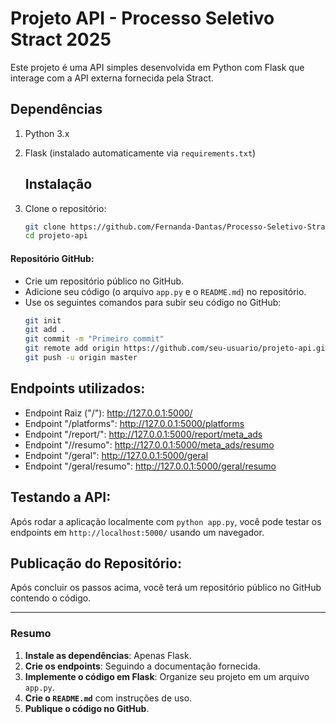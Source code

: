 # Projeto API - Processo Seletivo Stract 2025

Este projeto é uma API simples desenvolvida em Python com Flask que interage com a API externa fornecida pela Stract.

## Dependências

1. Python 3.x
2. Flask (instalado automaticamente via `requirements.txt`)

   ## Instalação

1. Clone o repositório:
   ```bash
   git clone https://github.com/Fernanda-Dantas/Processo-Seletivo-Stract-2025
   cd projeto-api

   
####  **Repositório GitHub**:
   - Crie um repositório público no GitHub.
   - Adicione seu código (o arquivo `app.py` e o `README.md`) no repositório.
   - Use os seguintes comandos para subir seu código no GitHub:
     ```bash
     git init
     git add .
     git commit -m "Primeiro commit"
     git remote add origin https://github.com/seu-usuario/projeto-api.git
     git push -u origin master
     ```
 ## Endpoints utilizados:
- Endpoint Raiz ("/"): http://127.0.0.1:5000/
- Endpoint "/platforms": http://127.0.0.1:5000/platforms
- Endpoint "/report/<platform>": http://127.0.0.1:5000/report/meta_ads
- Endpoint "/<platform>/resumo":  http://127.0.0.1:5000/meta_ads/resumo
- Endpoint "/geral": http://127.0.0.1:5000/geral
- Endpoint "/geral/resumo": http://127.0.0.1:5000/geral/resumo
  
##  **Testando a API**:
   Após rodar a aplicação localmente com `python app.py`, você pode testar os endpoints em `http://localhost:5000/` usando um navegador.

##  **Publicação do Repositório**:
   Após concluir os passos acima, você terá um repositório público no GitHub contendo o código.

---


### Resumo
1. **Instale as dependências**: Apenas Flask.
2. **Crie os endpoints**: Seguindo a documentação fornecida.
3. **Implemente o código em Flask**: Organize seu projeto em um arquivo `app.py`.
4. **Crie o `README.md`** com instruções de uso.
5. **Publique o código no GitHub**.
